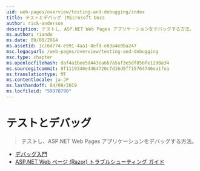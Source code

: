 ```yaml
---
uid: web-pages/overview/testing-and-debugging/index
title: テストとデバッグ |Microsoft Docs
author: rick-anderson
description: テストし、ASP.NET Web Pages アプリケーションをデバッグする方法。
ms.author: riande
ms.date: 09/08/2014
ms.assetid: 1cc6d774-e991-4aa1-8efd-e83a4e0ba247
msc.legacyurl: /web-pages/overview/testing-and-debugging
msc.type: chapter
ms.openlocfilehash: daf4a1bee5d443ea6b7a5af3e5df85bfe12d0a34
ms.sourcegitcommit: 0f1119340e4464720cfd16d0ff15764746ea1fea
ms.translationtype: MT
ms.contentlocale: ja-JP
ms.lasthandoff: 04/09/2019
ms.locfileid: "59378790"
---
```

# <a name="testing-and-debugging"></a>テストとデバッグ

> テストし、ASP.NET Web Pages アプリケーションをデバッグする方法。


- [デバッグ入門](introduction-to-debugging.md)
- [ASP.NET Web ページ (Razor) トラブルシューティング ガイド](aspnet-web-pages-razor-troubleshooting-guide.md)
